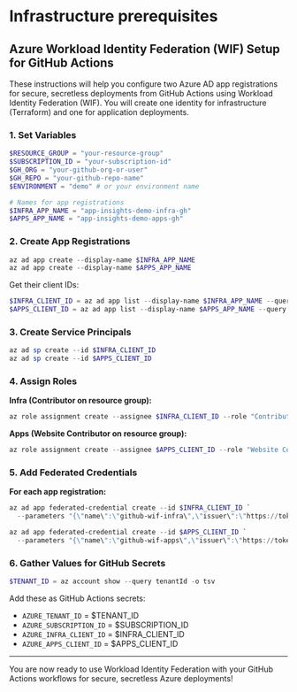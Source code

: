 # Infrastructure prerequisites

## Azure Workload Identity Federation (WIF) Setup for GitHub Actions

These instructions will help you configure two Azure AD app registrations for
secure, secretless deployments from GitHub Actions using Workload Identity
Federation (WIF). You will create one identity for infrastructure (Terraform)
and one for application deployments.

### 1. Set Variables

```powershell
$RESOURCE_GROUP = "your-resource-group"
$SUBSCRIPTION_ID = "your-subscription-id"
$GH_ORG = "your-github-org-or-user"
$GH_REPO = "your-github-repo-name"
$ENVIRONMENT = "demo" # or your environment name

# Names for app registrations
$INFRA_APP_NAME = "app-insights-demo-infra-gh"
$APPS_APP_NAME = "app-insights-demo-apps-gh"
```

### 2. Create App Registrations

```powershell
az ad app create --display-name $INFRA_APP_NAME
az ad app create --display-name $APPS_APP_NAME
```

Get their client IDs:
```powershell
$INFRA_CLIENT_ID = az ad app list --display-name $INFRA_APP_NAME --query "[0].appId" -o tsv
$APPS_CLIENT_ID = az ad app list --display-name $APPS_APP_NAME --query "[0].appId" -o tsv
```

### 3. Create Service Principals

```powershell
az ad sp create --id $INFRA_CLIENT_ID
az ad sp create --id $APPS_CLIENT_ID
```

### 4. Assign Roles

**Infra (Contributor on resource group):**
```powershell
az role assignment create --assignee $INFRA_CLIENT_ID --role "Contributor" --resource-group $RESOURCE_GROUP
```

**Apps (Website Contributor on resource group):**
```powershell
az role assignment create --assignee $APPS_CLIENT_ID --role "Website Contributor" --resource-group $RESOURCE_GROUP
```

### 5. Add Federated Credentials

**For each app registration:**

```powershell
az ad app federated-credential create --id $INFRA_CLIENT_ID `
  --parameters "{\"name\":\"github-wif-infra\",\"issuer\":\"https://token.actions.githubusercontent.com\",\"subject\":\"repo:${GH_ORG}/${GH_REPO}:environment:${ENVIRONMENT}\",\"description\":\"GitHub Actions WIF for infra\",\"audiences\":[\"api://AzureADTokenExchange\"]}"

az ad app federated-credential create --id $APPS_CLIENT_ID `
  --parameters "{\"name\":\"github-wif-apps\",\"issuer\":\"https://token.actions.githubusercontent.com\",\"subject\":\"repo:${GH_ORG}/${GH_REPO}:environment:${ENVIRONMENT}\",\"description\":\"GitHub Actions WIF for apps\",\"audiences\":[\"api://AzureADTokenExchange\"]}"
```

### 6. Gather Values for GitHub Secrets

```powershell
$TENANT_ID = az account show --query tenantId -o tsv
```

Add these as GitHub Actions secrets:
- `AZURE_TENANT_ID` = $TENANT_ID
- `AZURE_SUBSCRIPTION_ID` = $SUBSCRIPTION_ID
- `AZURE_INFRA_CLIENT_ID` = $INFRA_CLIENT_ID
- `AZURE_APPS_CLIENT_ID` = $APPS_CLIENT_ID

---

You are now ready to use Workload Identity Federation with your GitHub Actions workflows for secure, secretless Azure deployments!
